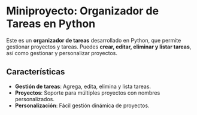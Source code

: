 # Miniproyecto: Organizador de Tareas en Python

Este es un **organizador de tareas** desarrollado en Python, que permite gestionar proyectos y tareas. Puedes **crear, editar, eliminar y listar tareas**, así como gestionar y personalizar proyectos.

## Características

- **Gestión de tareas**: Agrega, edita, elimina y lista tareas.
- **Proyectos**: Soporte para múltiples proyectos con nombres personalizados.
- **Personalización**: Fácil gestión dinámica de proyectos.
